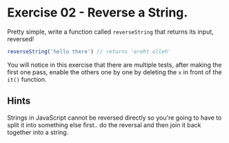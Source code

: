# Exercise 02 - Reverse a String.

Pretty simple, write a function called `reverseString` that returns its input, reversed!

```javascript
reverseString('hello there') // returns 'ereht olleh'
```

You will notice in this exercise that there are multiple tests, after making the first one pass, enable the others one by one by deleting the `x` in front of the `it()` function.




## Hints
Strings in JavaScript cannot be reversed directly so you're going to have to split it into something else first.. do the reversal and then join it back together into a string.

